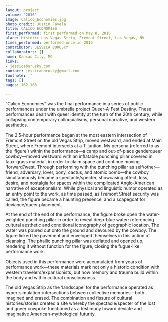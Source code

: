 ```yaml
---
layout: project
volume: '2016'
image: Calico_Economies.jpg
photo_credit: Justin Favela
title: CALICO ECONOMIES
first_performed: first performed on May 8, 2016
place: Historic Las Vegas Strip, Fremont Street, Las Vegas, NV
times_performed: performed once in 2016
contributor: JESSICA BORUSKY
collaborators: []
home: Kansas City, MO
links:
- jessicaborusky.com
contact: jessicaborusky@gmail.com
footnote: ''
tags: []
pages: 162-163

---
```


“Calico Economies” was the final performance in a series of public performances under the umbrella project Queer-A-Fest Destiny. These performances dealt with queer identity at the turn of the 20th century, while collapsing contemporary colloquialisms, personal narrative, and western aesthetics.

The 2.5-hour performance began at the most eastern intersection of Fremont Street on the old Vegas Strip, moved westward, and ended at Main Street, where Fremont intersects at a T-juntion. My persona (referred to as the ‘figure’) within the performance—a camp and out-of-place genderqueer cowboy—moved westward with an inflatable punching pillar covered in faux-grass material, in order to claim space and continue moving ‘forward’/west. Through performing with the punching pillar as self/other—friend, adversary, lover, pony, cactus, and atomic bomb—the cowboy simultaneously became a spectacle/specter, showcasing affect, loss, desire, and nostalgia for spaces within the complicated Anglo-American narrative of exceptionalism. While physical and linguistic humor operated as an entry point to the work, as time passed, as Fremont Street security was called, the figure became a haunting presence, and a scapegoat for deviance/queer placement.

At the end of the end of the performance, the figure broke open the water-weighted punching pillar in order to reveal deep-blue water: referencing cultural aesthetic and conditional iconography of geographic location. The water was poured out onto the ground and devoured by the cowboy. The figure licked the pavement and enveloped themselves in this action of cleansing. The phallic punching pillar was deflated and opened up, rendering it without function for the figure, closing the fugue-like performance work.

Objects used in this performance were accumulated from years of performance work—these materials mark not only a historic condition with western travelers/expansionists, but how memory and trauma build within the body and within cultural consciousness.

The old Vegas Strip as the ‘landscape’ for the performance operated as hyper-simulation-intersections between collective memories—both imagined and erased. The combination and fissure of cultural histories/stories created a site whereby the spectacle/specter of the lost and queer cowpoke functioned as a testimony toward deviate and imaginative American-mythological futurity.
